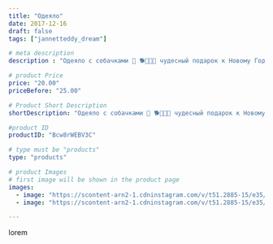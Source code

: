 ```yaml
---
title: "Одеяло"
date: 2017-12-16
draft: false
tags: ["jannetteddy_dream"]

# meta description
description : "Одеяло с собачками 🐶 🐕🐩🎄🎁 чудесный подарок к Новому Году🎄Пишите в Директ ✏️💌#пледомир_by_jannettildadream #одеялоручнойработы #плюшевоеодеяло #своимируками #руч"

# product Price
price: "20.00"
priceBefore: "25.00"

# Product Short Description
shortDescription: "Одеяло с собачками 🐶 🐕🐩🎄🎁 чудесный подарок к Новому Году🎄Пишите в Директ ✏️💌#пледомир_by_jannettildadream #одеялоручнойработы #плюшевоеодеяло #своимируками #ручнаяработа #хендмейд #плед #одеялонавыписку #одеялодлядевочки #одеялодляноворожденного #одеялодлядетей #пледручнойработы #скороновыйгод #праздниккнамприходит #новогодниеподарки #назаказ"

#product ID
productID: "Bcw8rWEBV3C"

# type must be "products"
type: "products"

# product Images
# first image will be shown in the product page
images:
  - image: "https://scontent-arn2-1.cdninstagram.com/v/t51.2885-15/e35/25007035_393035264451481_3846049750784671744_n.jpg?_nc_ht=scontent-arn2-1.cdninstagram.com&_nc_cat=101&_nc_ohc=35IlNnoNBD8AX_aI-0S&se=7&tp=1&oh=79e7a771eef97ea2ebdf02b36871580c&oe=605CB41A&ig_cache_key=MTY3MTEwMTQ1ODkwMjY1MjA1OA%3D%3D.2"
  - image: "https://scontent-arn2-1.cdninstagram.com/v/t51.2885-15/e35/25007354_194387951113579_1860105152841646080_n.jpg?_nc_ht=scontent-arn2-1.cdninstagram.com&_nc_cat=107&_nc_ohc=N54VBnFunB8AX9TXGdf&se=7&tp=1&oh=cbccfcd9c8c754b3691c2ae5b65642cd&oe=605B0D31&ig_cache_key=MTY3MTEwMTU2NDkwOTMxMjk0NQ%3D%3D.2"

---
```

lorem
